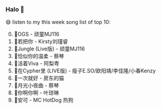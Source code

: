 

### Halo 👋

😄 listen to my this week song list of top 10:

0. 🌈OGS - 顽童MJ116
1. 🌈若把你 - Kirsty刘瑾睿
2. 🌈Jungle (Live版) - 顽童MJ116
3. 🌈恰似你的温柔 - 蔡琴
4. 🌈活着Viva - 阿梨粤
5. 🌈在Cypher里  (LIVE版) - 瘦子E.SO/欧阳靖/李佳隆/小春Kenzy
6. 🌈一次就好 - 房东的猫
7. 🌈月光小夜曲 - 蔡琴
8. 🌈你啊你啊 - 叶琼琳
9. 🌈安可 - MC HotDog 热狗

